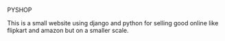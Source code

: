 PYSHOP

This is a small website using django and python for selling good online like flipkart and amazon but on a smaller scale.
